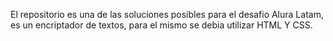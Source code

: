 El repositorio es una de las soluciones posibles para el desafio Alura Latam, es un encriptador de textos, para el mismo se debia utilizar HTML Y CSS. 
